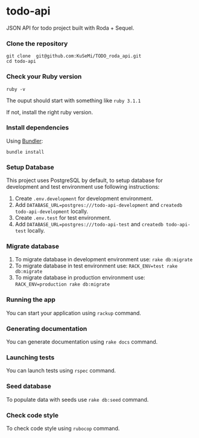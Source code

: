 # todo-api

JSON API for todo project built with Roda + Sequel.

### Clone the repository

```shell
git clone  git@github.com:KuSeMi/TODO_roda_api.git
cd todo-api
```

### Check your Ruby version

```shell
ruby -v
```

The ouput should start with something like `ruby 3.1.1`

If not, install the right ruby version.

### Install dependencies

Using [Bundler](https://github.com/bundler/bundler):

```shell
bundle install
```

### Setup Database

This project uses PostgreSQL by default, to setup database for development and test environment use following instructions:

1. Create `.env.development` for development environment.
2. Add `DATABASE_URL=postgres:///todo-api-development` and `createdb todo-api-development` locally.
3. Create `.env.test` for test environment.
4. Add `DATABASE_URL=postgres:///todo-api-test` and `createdb todo-api-test` locally.

### Migrate database

1. To migrate database in development environment use: `rake db:migrate`
2. To migrate database in test environment use: `RACK_ENV=test rake db:migrate`
3. To migrate database in production environment use: `RACK_ENV=production rake db:migrate`

### Running the app

You can start your application using `rackup` command.

### Generating documentation

You can generate documentation using `rake docs` command.

### Launching tests

You can launch tests using `rspec` command.

### Seed database

To populate data with seeds use `rake db:seed` command.

### Check code style

To check code style using `rubocop` command.
